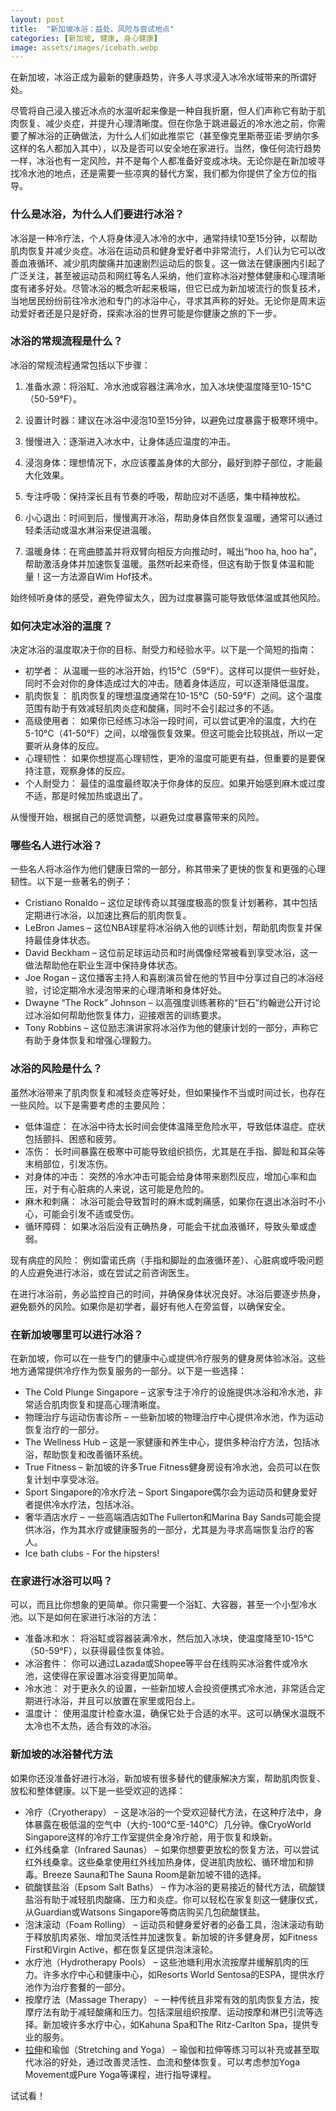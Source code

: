 ```yaml
---
layout: post
title:  "新加坡冰浴：益处、风险与尝试地点"
categories: [新加坡, 健康, 身心健康]
image: assets/images/icebath.webp
---
```


在新加坡，冰浴正成为最新的健康趋势，许多人寻求浸入冰冷水域带来的所谓好处。

尽管将自己浸入接近冰点的水温听起来像是一种自我折磨，但人们声称它有助于肌肉恢复、减少炎症，并提升心理清晰度。但在你急于跳进最近的冷水池之前，你需要了解冰浴的正确做法，为什么人们如此推崇它（甚至像克里斯蒂亚诺·罗纳尔多这样的名人都加入其中），以及是否可以安全地在家进行。当然，像任何流行趋势一样，冰浴也有一定风险，并不是每个人都准备好变成冰块。无论你是在新加坡寻找冷水池的地点，还是需要一些凉爽的替代方案，我们都为你提供了全方位的指导。

### 什么是冰浴，为什么人们要进行冰浴？

冰浴是一种冷疗法，个人将身体浸入冰冷的水中，通常持续10至15分钟，以帮助肌肉恢复并减少炎症。冰浴在运动员和健身爱好者中非常流行，人们认为它可以改善血液循环、减少肌肉酸痛并加速剧烈运动后的恢复。这一做法在健康圈内引起了广泛关注，甚至被运动员和网红等名人采纳，他们宣称冰浴对整体健康和心理清晰度有诸多好处。尽管冰浴的概念听起来极端，但它已成为新加坡流行的恢复技术，当地居民纷纷前往冷水池和专门的冰浴中心，寻求其声称的好处。无论你是周末运动爱好者还是只是好奇，探索冰浴的世界可能是你健康之旅的下一步。

### 冰浴的常规流程是什么？

冰浴的常规流程通常包括以下步骤：

1. 准备水源：将浴缸、冷水池或容器注满冷水，加入冰块使温度降至10-15°C（50-59°F）。

2. 设置计时器：建议在冰浴中浸泡10至15分钟，以避免过度暴露于极寒环境中。

3. 慢慢进入：逐渐进入冰水中，让身体适应温度的冲击。

4. 浸泡身体：理想情况下，水应该覆盖身体的大部分，最好到脖子部位，才能最大化效果。

5. 专注呼吸：保持深长且有节奏的呼吸，帮助应对不适感，集中精神放松。

6. 小心退出：时间到后，慢慢离开冰浴，帮助身体自然恢复温暖，通常可以通过轻柔活动或温水淋浴来促进温暖。

7. 温暖身体：在弯曲膝盖并将双臂向相反方向推动时，喊出“hoo ha, hoo ha”，帮助激活身体并加速恢复温暖。虽然听起来奇怪，但这有助于恢复体温和能量！这一方法源自Wim Hof技术。

始终倾听身体的感受，避免停留太久，因为过度暴露可能导致低体温或其他风险。

### 如何决定冰浴的温度？

决定冰浴的温度取决于你的目标、耐受力和经验水平。以下是一个简短的指南：

+ 初学者： 从温暖一些的冰浴开始，约15°C（59°F）。这样可以提供一些好处，同时不会对你的身体造成过大的冲击。随着身体适应，可以逐渐降低温度。
+ 肌肉恢复： 肌肉恢复的理想温度通常在10-15°C（50-59°F）之间。这个温度范围有助于有效减轻肌肉炎症和酸痛，同时不会引起过多的不适。
+ 高级使用者： 如果你已经练习冰浴一段时间，可以尝试更冷的温度，大约在5-10°C（41-50°F）之间，以增强恢复效果。但这可能会比较挑战，所以一定要听从身体的反应。
+ 心理韧性： 如果你想提高心理韧性，更冷的温度可能更有益，但重要的是要保持注意，观察身体的反应。
+ 个人耐受力： 最佳的温度最终取决于你身体的反应。如果开始感到麻木或过度不适，那是时候加热或退出了。

从慢慢开始，根据自己的感觉调整，以避免过度暴露带来的风险。

### 哪些名人进行冰浴？

一些名人将冰浴作为他们健康日常的一部分，称其带来了更快的恢复和更强的心理韧性。以下是一些著名的例子：

+ Cristiano Ronaldo – 这位足球传奇以其强度极高的恢复计划著称，其中包括定期进行冰浴，以加速比赛后的肌肉恢复。
+ LeBron James – 这位NBA球星将冰浴纳入他的训练计划，帮助肌肉恢复并保持最佳身体状态。
+ David Beckham – 这位前足球运动员和时尚偶像经常被看到享受冰浴，这一做法帮助他在职业生涯中保持身体状态。
+ Joe Rogan – 这位播客主持人和喜剧演员曾在他的节目中分享过自己的冰浴经验，讨论定期冷水浸泡带来的心理清晰和身体好处。
+ Dwayne “The Rock” Johnson – 以高强度训练著称的“巨石”约翰逊公开讨论过冰浴如何帮助他恢复体力，迎接艰苦的训练要求。
+ Tony Robbins – 这位励志演讲家将冰浴作为他的健康计划的一部分，声称它有助于身体恢复和增强心理毅力。

### 冰浴的风险是什么？

虽然冰浴带来了肌肉恢复和减轻炎症等好处，但如果操作不当或时间过长，也存在一些风险。以下是需要考虑的主要风险：

+ 低体温症： 在冰浴中待太长时间会使体温降至危险水平，导致低体温症。症状包括颤抖、困惑和疲劳。
+ 冻伤： 长时间暴露在极寒中可能导致组织损伤，尤其是在手指、脚趾和耳朵等末梢部位，引发冻伤。
+ 对身体的冲击： 突然的冷水冲击可能会给身体带来剧烈反应，增加心率和血压，对于有心脏病的人来说，这可能是危险的。
+ 麻木和刺痛： 冰浴可能会导致暂时的麻木或刺痛感，如果你在退出冰浴时不小心，可能会引发不适或受伤。
+ 循环障碍： 如果冰浴后没有正确热身，可能会干扰血液循环，导致头晕或虚弱。

现有病症的风险： 例如雷诺氏病（手指和脚趾的血液循环差）、心脏病或呼吸问题的人应避免进行冰浴，或在尝试之前咨询医生。

在进行冰浴前，务必监控自己的时间，并确保身体状况良好。冰浴后要逐步热身，避免额外的风险。如果你是初学者，最好有他人在旁监督，以确保安全。

### 在新加坡哪里可以进行冰浴？

在新加坡，你可以在一些专门的健康中心或提供冷疗服务的健身房体验冰浴。这些地方通常提供冷疗作为恢复服务的一部分。以下是一些选择：

+ The Cold Plunge Singapore – 这家专注于冷疗的设施提供冰浴和冷水池，非常适合肌肉恢复和提高心理清晰度。
+ 物理治疗与运动伤害诊所 – 一些新加坡的物理治疗中心提供冷水池，作为运动恢复治疗的一部分。
+ The Wellness Hub – 这是一家健康和养生中心，提供多种治疗方法，包括冰浴，帮助恢复和改善循环系统。
+ True Fitness – 新加坡的许多True Fitness健身房设有冷水池，会员可以在恢复计划中享受冰浴。
+ Sport Singapore的冷水疗法 – Sport Singapore偶尔会为运动员和健身爱好者提供冷水疗法，包括冰浴。
+ 奢华酒店水疗 – 一些高端酒店如The Fullerton和Marina Bay Sands可能会提供冰浴，作为其水疗或健康服务的一部分，尤其是为寻求高端恢复治疗的客人。
+ Ice bath clubs - For the hipsters!

### 在家进行冰浴可以吗？

可以，而且比你想象的更简单。你只需要一个浴缸、大容器，甚至一个小型冷水池。以下是如何在家进行冰浴的方法：

+ 准备冰和水： 将浴缸或容器装满冷水，然后加入冰块，使温度降至10-15°C（50-59°F），以获得最佳恢复体验。
+ 冰浴套件： 你可以通过Lazada或Shopee等平台在线购买冰浴套件或冷水池，这使得在家设置冰浴变得更加简单。
+ 冷水池： 对于更永久的设置，一些新加坡人会投资便携式冷水池，非常适合定期进行冰浴，并且可以放置在家里或阳台上。
+ 温度计： 使用温度计检查水温，确保它处于合适的水平。这可以确保水温既不太冷也不太热，适合有效的冰浴。

### 新加坡的冰浴替代方法

如果你还没准备好进行冰浴，新加坡有很多替代的健康解决方案，帮助肌肉恢复、放松和整体健康。以下是一些受欢迎的选择：

+ 冷疗（Cryotherapy） – 这是冰浴的一个受欢迎替代方法，在这种疗法中，身体暴露在极低温的空气中（大约-100°C至-140°C）几分钟。像CryoWorld Singapore这样的冷疗工作室提供全身冷疗舱，用于恢复和焕新。
+ 红外线桑拿（Infrared Saunas） – 如果你想要更放松的恢复方法，可以尝试红外线桑拿。这些桑拿使用红外线加热身体，促进肌肉放松、循环增加和排毒。Breeze Sauna和The Sauna Room是新加坡不错的选择。
+ 硫酸镁盐浴（Epsom Salt Baths） – 作为冰浴的更易接近的替代方法，硫酸镁盐浴有助于减轻肌肉酸痛、压力和炎症。你可以轻松在家复刻这一健康仪式，从Guardian或Watsons Singapore等商店购买几包硫酸镁盐。
+ 泡沫滚动（Foam Rolling） – 运动员和健身爱好者的必备工具，泡沫滚动有助于释放肌肉紧张、增加灵活性并加速恢复。新加坡的许多健身房，如Fitness First和Virgin Active，都在恢复区提供泡沫滚轮。
+ 水疗池（Hydrotherapy Pools） – 这些池塘利用水流按摩并缓解肌肉的压力。许多水疗中心和健康中心，如Resorts World Sentosa的ESPA，提供水疗池作为治疗套餐的一部分。
+ 按摩疗法（Massage Therapy） – 一种传统且非常有效的肌肉恢复方法，按摩疗法有助于减轻酸痛和压力。包括深层组织按摩、运动按摩和淋巴引流等选择。新加坡许多水疗中心，如Kahuna Spa和The Ritz-Carlton Spa，提供专业的服务。
+ [拉伸](https://fromhktosg.github.io/zh/singapore-stretching-muscle/)和瑜伽（Stretching and Yoga） – 瑜伽和拉伸等练习可以补充或甚至取代冰浴的好处，通过改善灵活性、血流和整体恢复。可以考虑参加Yoga Movement或Pure Yoga等课程，进行指导课程。

试试看！



